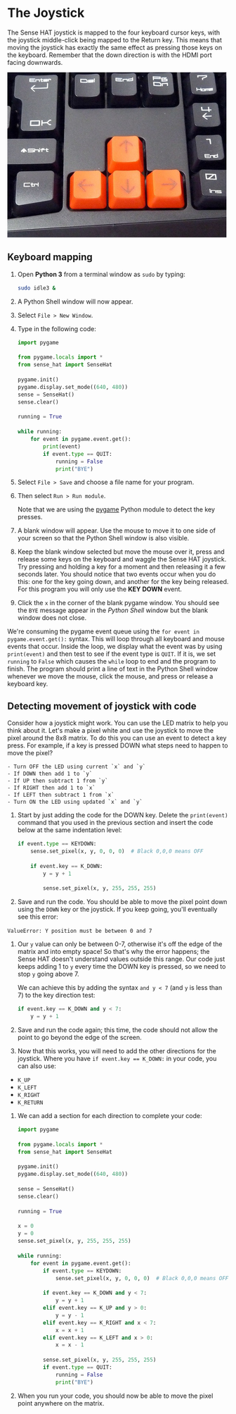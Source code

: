 # The Joystick

The Sense HAT joystick is mapped to the four keyboard cursor keys, with the joystick middle-click being mapped to the Return key. This means that moving the joystick has exactly the same effect as pressing those keys on the keyboard. Remember that the down direction is with the HDMI port facing downwards.

  ![](images/cursor_keys.jpg)

## Keyboard mapping

1. Open **Python 3** from a terminal window as `sudo` by typing:

    ```bash
    sudo idle3 &
    ```

1. A Python Shell window will now appear.

1. Select `File > New Window`.

1. Type in the following code:

    ```python
    import pygame

    from pygame.locals import *
    from sense_hat import SenseHat

    pygame.init()
    pygame.display.set_mode((640, 480))
    sense = SenseHat()
    sense.clear()

    running = True

    while running:
        for event in pygame.event.get():
            print(event)
            if event.type == QUIT:
                running = False
                print("BYE")
    ```

1. Select `File > Save` and choose a file name for your program.

1. Then select `Run > Run module`.

    Note that we are using the [pygame](http://www.pygame.org/docs/) Python module to detect the key presses.

1. A blank window will appear. Use the mouse to move it to one side of your screen so that the Python Shell window is also visible.

1. Keep the blank window selected but move the mouse over it, press and release some keys on the keyboard and waggle the Sense HAT joystick. Try pressing and holding a key for a moment and then releasing it a few seconds later. You should notice that two events occur when you do this: one for the key going down, and another for the key being released. For this program you will only use the **KEY DOWN** event.

1. Click the `x` in the corner of the blank pygame window. You should see the `BYE` message appear in the *Python Shell* window but the blank window does not close.

We're consuming the pygame event queue using the `for event in pygame.event.get():` syntax. This will loop through all keyboard and mouse events that occur. Inside the loop, we display what the event was by using `print(event)` and then test to see if the event type is `QUIT`. If it is, we set `running` to `False` which causes the `while` loop to end and the program to finish. The program should print a line of text in the Python Shell window whenever we move the mouse, click the mouse, and press or release a keyboard key.

## Detecting movement of joystick with code

Consider how a joystick might work. You can use the LED matrix to help you think about it. Let's make a pixel white and use the joystick to move the pixel around the 8x8 matrix. To do this you can use an event to detect a key press. For example, if a key is pressed DOWN what steps need to happen to move the pixel?

    - Turn OFF the LED using current `x` and `y`
    - If DOWN then add 1 to `y`
    - If UP then subtract 1 from `y`
    - If RIGHT then add 1 to `x`
    - If LEFT then subtract 1 from `x`
    - Turn ON the LED using updated `x` and `y`

1. Start by just adding the code for the DOWN key. Delete the `print(event)` command that you used in the previous section and insert the code below at the same indentation level:

    ```python
    if event.type == KEYDOWN:
        sense.set_pixel(x, y, 0, 0, 0)  # Black 0,0,0 means OFF

        if event.key == K_DOWN:
            y = y + 1

            sense.set_pixel(x, y, 255, 255, 255)
    ```

1. Save and run the code. You should be able to move the pixel point down using the `DOWN` key or the joystick. If you keep going, you'll eventually see this error:

  `ValueError: Y position must be between 0 and 7`

1. Our `y` value can only be between 0-7, otherwise it's off the edge of the matrix and into empty space! So that's why the error happens; the Sense HAT doesn't understand values outside this range. Our code just keeps adding 1 to `y` every time the DOWN key is pressed, so we need to stop `y` going above 7.

    We can achieve this by adding the syntax `and y < 7` (and `y` is less than 7) to the key direction test:

    ```python
    if event.key == K_DOWN and y < 7:
        y = y + 1
    ```

1. Save and run the code again; this time, the code should not allow the point to go beyond the edge of the screen.

1. Now that this works, you will need to add the other directions for the joystick. Where you have `if event.key == K_DOWN:` in your code, you can also use:

  - `K_UP`
  - `K_LEFT`
  - `K_RIGHT`
  - `K_RETURN`

1. We can add a section for each direction to complete your code:

    ```python
    import pygame

    from pygame.locals import *
    from sense_hat import SenseHat

    pygame.init()
    pygame.display.set_mode((640, 480))

    sense = SenseHat()
    sense.clear()

    running = True

    x = 0
    y = 0
    sense.set_pixel(x, y, 255, 255, 255)

    while running:
        for event in pygame.event.get():
            if event.type == KEYDOWN:
                sense.set_pixel(x, y, 0, 0, 0)  # Black 0,0,0 means OFF

            if event.key == K_DOWN and y < 7:
                y = y + 1
            elif event.key == K_UP and y > 0:
                y = y - 1
            elif event.key == K_RIGHT and x < 7:
                x = x + 1
            elif event.key == K_LEFT and x > 0:
                x = x - 1

            sense.set_pixel(x, y, 255, 255, 255)
            if event.type == QUIT:
                running = False
                print("BYE")
    ```

1. When you run your code, you should now be able to move the pixel point anywhere on the matrix.

